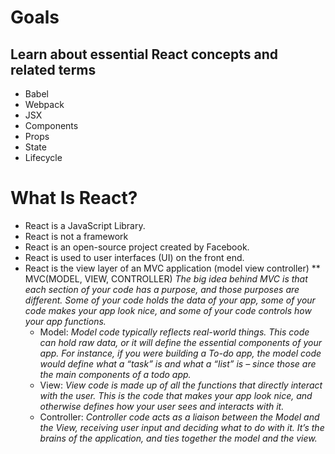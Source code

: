 # Goals
## Learn about essential React concepts and related terms
 * Babel
 * Webpack
 * JSX
 * Components
 * Props
 * State
 * Lifecycle

# What Is React?
* React is a JavaScript Library.
* React is not a framework
* React is an open-source project created by Facebook.
* React is used to user interfaces (UI) on the front end.
* React is the view layer of an MVC application (model view controller)
  ** MVC(MODEL, VIEW, CONTROLLER) _The big idea behind MVC is that each section of your code has a purpose, and those purposes are different. Some of your code holds the data of your app, some of your code makes your app look nice, and some of your code controls how your app functions._
  * Model: _Model code typically reflects real-world things. This code can hold raw data, or it will define the essential components of your app. For instance, if you were building a To-do app, the model code would define what a “task” is and what a “list” is – since those are the main components of a todo app._
  * View: _View code is made up of all the functions that directly interact with the user. This is the code that makes your app look nice, and otherwise defines how your user sees and interacts with it._
  * Controller: _Controller code acts as a liaison between the Model and the View, receiving user input and deciding what to do with it. It’s the brains of the application, and ties together the model and the view._


